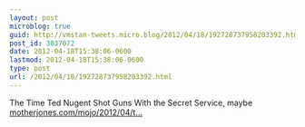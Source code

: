 ```yaml
---
layout: post
microblog: true
guid: http://vmstan-tweets.micro.blog/2012/04/18/192728737958203392.html
post_id: 3037072
date: 2012-04-18T15:38:06-0600
lastmod: 2012-04-18T15:38:06-0600
type: post
url: /2012/04/18/192728737958203392.html
---
```

The Time Ted Nugent Shot Guns With the Secret Service, maybe <a href="http://motherjones.com/mojo/2012/04/ted-nugent-obama-secret-service">motherjones.com/mojo/2012/04/t…</a>
